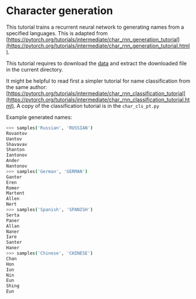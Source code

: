 # Character generation

This tutorial trains a recurrent neural network to generating names from a specified languages. This is adapted from [https://pytorch.org/tutorials/intermediate/char_rnn_generation_tutorial](https://pytorch.org/tutorials/intermediate/char_rnn_generation_tutorial.html).

This tutorial requires to download the [data](https://download.pytorch.org/tutorial/data.zip) and extract the downloaded file in the current directory.

It might be helpful to read first a simpler tutorial for name classification from the same author: [https://pytorch.org/tutorials/intermediate/char_rnn_classification_tutorial](https://pytorch.org/tutorials/intermediate/char_rnn_classification_tutorial.html). A copy of the classification tutorial is in the `char_cls_pt.py`

Example generated names:
```bash
>>> samples('Russian', 'RUSSIAN')
Rovantov
Uantov
Shavavav
Shanton
Iantonov
Ander
Nantonov
>>> samples('German', 'GERMAN')
Ganter
Eren
Romer
Martent
Allen
Nert
>>> samples('Spanish', 'SPANISH')
Serta
Paner
Allan
Naner
Iare
Santer
Haner
>>> samples('Chinese', 'CHINESE')
Chan
Hon
Iun
Nin
Eun
Shing
Eun
```